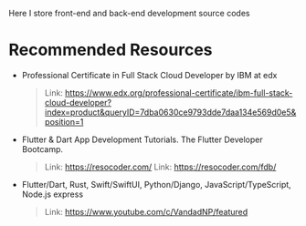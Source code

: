 Here I store front-end and back-end development source codes

# Recommended Resources
- Professional Certificate in Full Stack Cloud Developer by IBM at edx
  > Link: https://www.edx.org/professional-certificate/ibm-full-stack-cloud-developer?index=product&queryID=7dba0630ce9793dde7daa134e569d0e5&position=1
- Flutter & Dart App Development Tutorials. The Flutter Developer Bootcamp.
  > Link: https://resocoder.com/ Link: https://resocoder.com/fdb/
- Flutter/Dart, Rust, Swift/SwiftUI, Python/Django, JavaScript/TypeScript, Node.js express
  > Link: https://www.youtube.com/c/VandadNP/featured
